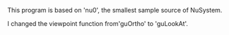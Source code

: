 This program is based on 'nu0', the smallest sample source of NuSystem.  

I changed the viewpoint function from'guOrtho' to 'guLookAt'.

